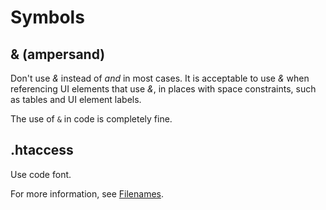 # Symbols

## & (ampersand)

Don't use *&* instead of *and* in most cases. It is acceptable to use *&*  when referencing UI elements that use *&*, in places with space constraints, such as tables and UI element labels.

The use of `&` in code is completely fine.

## .htaccess

Use code font.

For more information, see [Filenames]().
